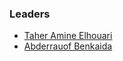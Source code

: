 ### Leaders
* [Taher Amine Elhouari](mailto:taheramine.elhouari@owasp.org)
* [Abderrauof Benkaida](mailto:abderrauof.benkaida@owasp.org)
